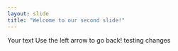 ```yaml
---
layout: slide
title: "Welcome to our second slide!"
---
```

Your text
Use the left arrow to go back!
testing changes
